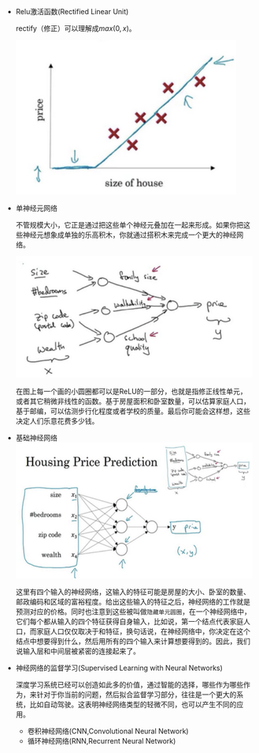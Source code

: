 + Relu激活函数(Rectified Linear Unit)
  
    rectify（修正）可以理解成$max(0,x)$。

    ![](images/2019-12-14-17-26-43.png)

+ 单神经元网络
  
    不管规模大小，它正是通过把这些单个神经元叠加在一起来形成。如果你把这些神经元想象成单独的乐高积木，你就通过搭积木来完成一个更大的神经网络。
  
    ![](images/2019-12-14-17-28-16.png)

    在图上每一个画的小圆圈都可以是ReLU的一部分，也就是指修正线性单元，或者其它稍微非线性的函数。基于房屋面积和卧室数量，可以估算家庭人口，基于邮编，可以估测步行化程度或者学校的质量。最后你可能会这样想，这些决定人们乐意花费多少钱。

+ 基础神经网络
    ![](images/2019-12-14-17-36-39.png)

    这里有四个输入的神经网络，这输入的特征可能是房屋的大小、卧室的数量、邮政编码和区域的富裕程度。给出这些输入的特征之后，神经网络的工作就是预测对应的价格。同时也注意到这些被叫做`隐藏单元圆圈`，在一个神经网络中，它们每个都从输入的四个特征获得自身输入，比如说，第一个结点代表家庭人口，而家庭人口仅仅取决于和特征，换句话说，在神经网络中，你决定在这个结点中想要得到什么，然后用所有的四个输入来计算想要得到的。因此，我们说输入层和中间层被紧密的连接起来了。

+ 神经网络的监督学习(Supervised Learning with Neural Networks)

    深度学习系统已经可以创造如此多的价值，通过智能的选择，哪些作为哪些作为，来针对于你当前的问题，然后拟合监督学习部分，往往是一个更大的系统，比如自动驾驶。这表明神经网络类型的轻微不同，也可以产生不同的应用。
    + 卷积神经网络(CNN,Convolutional Neural Network)
    + 循环神经网络(RNN,Recurrent Neural Network)